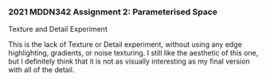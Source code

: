 ### 2021 MDDN342 Assignment 2: Parameterised Space

Texture and Detail Experiment

This is the lack of Texture or Detail experiment, without using any edge highlighting, gradients, or noise texturing. I still like the aesthetic of this one, but I definitely think that it is not as visually interesting as my final version with all of the detail.
